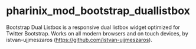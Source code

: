 # pharinix_mod_bootstrap_duallistbox
Bootstrap Dual Listbox is a responsive dual listbox widget optimized for Twitter Bootstrap. Works on all modern browsers and on touch devices, by istvan-ujjmeszaros (https://github.com/istvan-ujjmeszaros).
